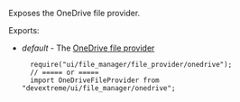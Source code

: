 Exposes the OneDrive file provider.

Exports:

- *default* - The [OneDrive file provider](/api-reference/10%20UI%20Widgets/dxFileManager/5%20File%20Providers/OneDrive '/Documentation/ApiReference/UI_Widgets/dxFileManager/File_Providers/OneDrive/')

        require("ui/file_manager/file_provider/onedrive");
        // ===== or =====
        import OneDriveFileProvider from "devextreme/ui/file_manager/onedrive";
